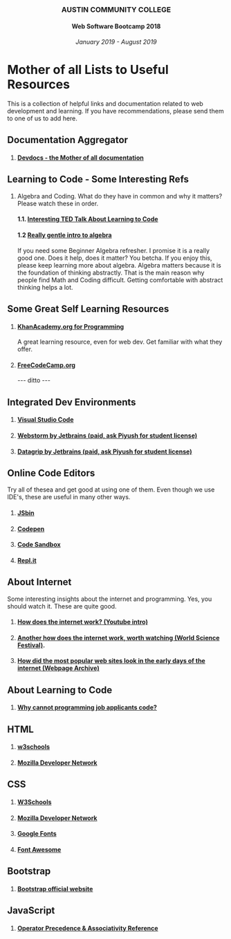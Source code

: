 <center>
 
### AUSTIN COMMUNITY COLLEGE 
#### Web Software Bootcamp 2018
###### January 2019 - August 2019

</center>

# Mother of all Lists to Useful Resources

This is a collection of helpful links and documentation related to web development and learning.  If you have recommendations, please send them
to one of us to add here.

## Documentation Aggregator
1. #### [Devdocs - the Mother of all documentation](https://devdocs.io)

## Learning to Code - Some Interesting Refs
1. Algebra and Coding. What do they have in common and why it matters?  Please watch these in order. 
   #### 1.1. [Interesting TED Talk About Learning to Code](https://www.youtube.com/watch?v=FbqnaoU-3VI)
   #### 1.2 [Really gentle intro to algebra](https://www.youtube.com/watch?v=NybHckSEQBI) 
   If you need some Beginner Algebra refresher. I promise it is a really good one.  Does it help, does it matter?  You betcha. If you enjoy this, please keep learning more about algebra.  Algebra matters because it is the foundation of thinking abstractly.  That is the main reason why people find Math and Coding difficult. Getting comfortable with abstract thinking helps a lot.

## Some Great Self Learning Resources

1. #### [KhanAcademy.org for Programming](https://www.khanacademy.org/computing/computer-programming)
    A great learning resource, even for web dev.  Get familiar with what they offer.
1. #### [FreeCodeCamp.org](freecodecamp.org) 
    --- ditto ---

## Integrated Dev Environments
1. #### [Visual Studio Code](https://code.visualstudio.com/)
1. #### [Webstorm by Jetbrains (paid, ask Piyush for student license)](https://www.jetbrains.com/webstorm/)
1. #### [Datagrip by Jetbrains (paid, ask Piyush for student license)](https://www.jetbrains.com/datagrip/)

## Online Code Editors

Try all of thesea and get good at using one of them.  Even though we use IDE's, these are useful in many other ways.
1. #### [JSbin](https://jsbin.com/?html,css,js,output)
1. #### [Codepen](https://codepen.io/pen/tour/welcome/start)
1. #### [Code Sandbox](https://codesandbox.io/)
1. #### [Repl.it](https://repl.it/)

## About Internet

Some interesting insights about the internet and programming.  Yes, you should watch it.  These are quite good.

1. #### [How does the internet work? (Youtube intro)](https://www.youtube.com/watch?v=7_LPdttKXPc) 
1. #### [Another how does the internet work, worth watching (World Science Festival)](https://youtu.be/ewrBalT_eBM).
1. #### [How did the most popular web sites look in the early days of the internet (Webpage Archive)](https://archive.org/web/)

## About Learning to Code

1. #### [Why cannot programming job applicants code?](https://blog.codinghorror.com/why-cant-programmers-program/)



## HTML
1. #### [w3schools](https://www.w3schools.com/html/default.asp)
1. #### [Mozilla Developer Network](https://developer.mozilla.org/en-US/docs/Web/HTML)

## CSS
1. #### [W3Schools](https://www.w3schools.com/css/default.asp)
1. #### [Mozilla Developer Network](https://developer.mozilla.org/en-US/docs/Web/CSS)
1. #### [Google Fonts](https://fonts.google.com/)
1. #### [Font Awesome](https://fontawesome.com)

## Bootstrap
1. #### [Bootstrap official website](https://getbootstrap.com/)

## JavaScript
1. #### [Operator Precedence & Associativity Reference](https://developer.mozilla.org/en-US/docs/Web/JavaScript/Reference/Operators/Operator_Precedence#Table)